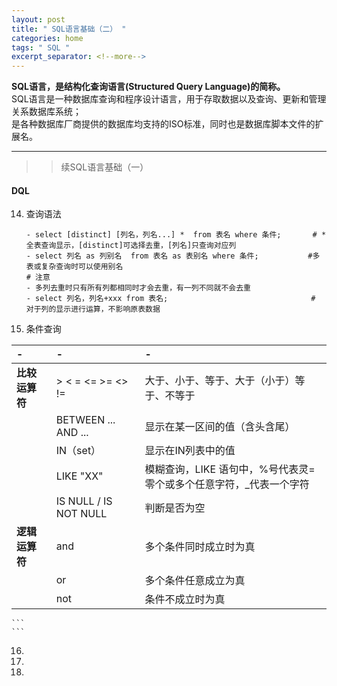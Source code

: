 ```yaml
---
layout: post
title: " SQL语言基础（二） "
categories: home
tags: " SQL "
excerpt_separator: <!--more-->
---
```



<b>SQL语言，是结构化查询语言(Structured Query Language)的简称。</b>  
SQL语言是一种数据库查询和程序设计语言，用于存取数据以及查询、更新和管理关系数据库系统；  
是各种数据库厂商提供的数据库均支持的ISO标准，同时也是数据库脚本文件的扩展名。
<!--more-->
---
>> 续SQL语言基础（一）
#### DQL
14. 查询语法
    ```
    - select [distinct] [列名，列名...] *  from 表名 where 条件;       # * 全表查询显示，[distinct]可选择去重，[列名]只查询对应列
    - select 列名 as 列别名  from 表名 as 表别名 where 条件;           #多表或复杂查询时可以使用别名
    # 注意
    - 多列去重时只有所有列都相同时才会去重，有一列不同就不会去重
    - select 列名，列名+xxx from 表名;                                # 对于列的显示进行运算，不影响原表数据
    ```
15. 条件查询

| -                | -                     | -                                                              |
|:-----------------|:----------------------|:---------------------------------------------------------------|
| <b>比较运算符</b> | > < = <= >= <> !=     | 大于、小于、等于、大于（小于）等于、不等于                        |
|                  | BETWEEN ... AND ...   | 显示在某一区间的值（含头含尾）                                   |
|                  | IN（set）              | 显示在IN列表中的值                                              |
|                  | LIKE "XX"             | 模糊查询，LIKE 语句中，%号代表灵=零个或多个任意字符，_代表一个字符 |
|                  | IS NULL / IS NOT NULL | 判断是否为空                                                    |
| <b>逻辑运算符</b> | and                   | 多个条件同时成立时为真                                          |
|                  | or                    | 多个条件任意成立为真                                             |
|                  | not                   | 条件不成立时为真                                                |




    ```
    ```
16. 
17. 
18. 


